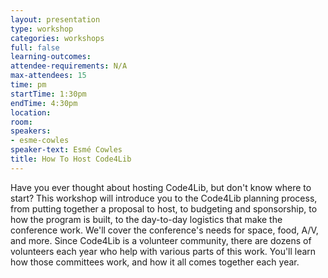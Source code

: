 ```yaml
---
layout: presentation
type: workshop
categories: workshops
full: false
learning-outcomes: 
attendee-requirements: N/A
max-attendees: 15
time: pm
startTime: 1:30pm
endTime: 4:30pm
location: 
room: 
speakers:
- esme-cowles
speaker-text: Esmé Cowles
title: How To Host Code4Lib
---
```

Have you ever thought about hosting Code4Lib, but don't know where to start? This workshop will introduce you to the Code4Lib planning process, from putting together a proposal to host, to budgeting and sponsorship, to how the program is built, to the day-to-day logistics that make the conference work. We'll cover the conference's needs for space, food, A/V, and more. Since Code4Lib is a volunteer community, there are dozens of volunteers each year who help with various parts of this work. You'll learn how those committees work, and how it all comes together each year.
